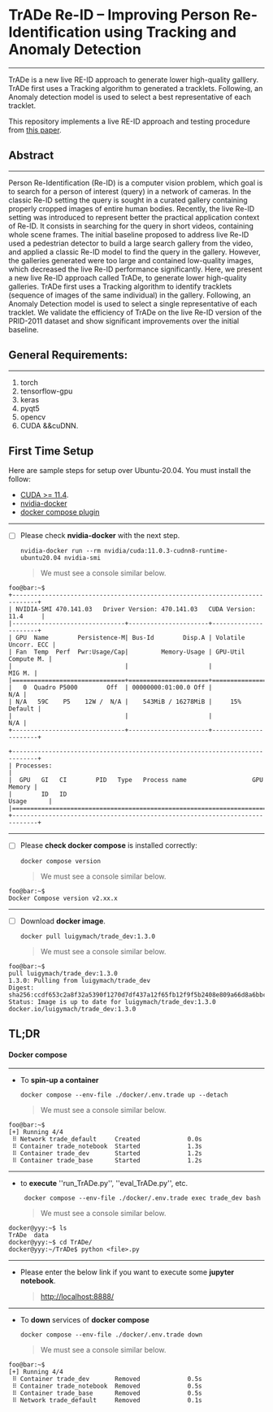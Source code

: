 
# **TrADe Re-ID – Improving Person Re-Identification using Tracking and Anomaly Detection**
---


TrADe is a new live RE-ID approach to generate lower high-quality galllery. TrADe first uses a Tracking algorithm to generated a tracklets. Following, an Anomaly detection model is used to select a best representative of each tracklet. 


This repository implements a live RE-ID approach and testing procedure from [this paper](https://arxiv.org/abs/2209.06452).


## Abstract 
---
Person Re-Identification (Re-ID) is a computer vision problem, which goal is to search for a person of interest (query) in a network of cameras. In the classic Re-ID setting the query is sought in a curated gallery containing properly cropped images of entire human bodies. Recently, the live Re-ID setting was introduced to represent better the practical application context of Re-ID. It consists in searching for the query in short videos, containing whole scene frames. The initial baseline proposed to address live Re-ID used a pedestrian detector to build a large search gallery from the video, and applied a classic Re-ID model to find the query in the gallery. However, the galleries generated were too large and contained low-quality images, which decreased the live Re-ID performance significantly. Here, we present a new live Re-ID approach called TrADe, to generate lower high-quality galleries. TrADe first uses a Tracking algorithm to identify tracklets (sequence of images of the same individual) in the gallery. Following, an Anomaly Detection model is used to select a single representative of each tracklet. We validate the efficiency of TrADe on the live Re-ID version of the PRID-2011 dataset and show significant improvements over the initial baseline.



## General Requirements:
---
1. torch 
2. tensorflow-gpu
3. keras
4. pyqt5
5. opencv
6. CUDA &&cuDNN.




## First Time Setup 

Here are sample steps for setup over Ubuntu-20.04.
 You must install the follow:
+  [CUDA >= 11.4](https://developer.nvidia.com/cuda-downloads).
+ [nvidia-docker](https://docs.nvidia.com/datacenter/cloud-native/container-toolkit/install-guide.html#docker)
+ [docker compose plugin](https://docs.docker.com/compose/install/linux/)
 
------------------------
 + [ ] Please check **nvidia-docker** with the next step.
    
    ```console
    nvidia-docker run --rm nvidia/cuda:11.0.3-cudnn8-runtime-ubuntu20.04 nvidia-smi
    ```
    > We must see a console similar below.
```console
foo@bar:~$ 
+-----------------------------------------------------------------------------+
| NVIDIA-SMI 470.141.03   Driver Version: 470.141.03   CUDA Version: 11.4     |
|-------------------------------+----------------------+----------------------+
| GPU  Name        Persistence-M| Bus-Id        Disp.A | Volatile Uncorr. ECC |
| Fan  Temp  Perf  Pwr:Usage/Cap|         Memory-Usage | GPU-Util  Compute M. |
|                               |                      |               MIG M. |
|===============================+======================+======================|
|   0  Quadro P5000        Off  | 00000000:01:00.0 Off |                  N/A |
| N/A   59C    P5    12W /  N/A |    543MiB / 16278MiB |     15%      Default |
|                               |                      |                  N/A |
+-------------------------------+----------------------+----------------------+
                                                                               
+-----------------------------------------------------------------------------+
| Processes:                                                                  |
|  GPU   GI   CI        PID   Type   Process name                  GPU Memory |
|        ID   ID                                                   Usage      |
|=============================================================================|
+-----------------------------------------------------------------------------+

```
------------------------

 + [ ] Please **check docker compose** is installed correctly:
    
    ```console
    docker compose version
    ```
    > We must see a console similar below.
```console
foo@bar:~$ 
Docker Compose version v2.xx.x
```

------------------------
 + [ ] Download **docker image**.
    ```console
    docker pull luigymach/trade_dev:1.3.0 
    ```

    > We must see a console similar below.
```console
foo@bar:~$  
pull luigymach/trade_dev:1.3.0
1.3.0: Pulling from luigymach/trade_dev
Digest: sha256:ccdf653c2a8f32a5390f1270d7df437a12f65fb12f9f5b2408e809a66d8a6bbc
Status: Image is up to date for luigymach/trade_dev:1.3.0
docker.io/luigymach/trade_dev:1.3.0

```




## TL;DR
####  Docker compose
------------------------

* To **spin-up a container**
    ```console
    docker compose --env-file ./docker/.env.trade up --detach
    ```
    > We must see a console similar below.
```console
foo@bar:~$  
[+] Running 4/4
 ⠿ Network trade_default     Created             0.0s
 ⠿ Container trade_notebook  Started             1.3s
 ⠿ Container trade_dev       Started             1.2s
 ⠿ Container trade_base      Started             1.2s

```

------------------------

* to **execute** ''run_TrADe.py'', ''eval_TrADe.py'', etc.
    ```console
     docker compose --env-file ./docker/.env.trade exec trade_dev bash
    ```
    > We must see a console similar below.

```console
docker@yyy:~$ ls
TrADe  data
docker@yyy:~$ cd TrADe/
docker@yyy:~/TrADe$ python <file>.py
```

------------------------

* Please enter the below link if you want to execute some **jupyter notebook**.
  > [http://localhost:8888/](http://localhost:8888/)


------------------------

* To **down** services of **docker compose**

    ```console
    docker compose --env-file ./docker/.env.trade down
    ```

    > We must see a console similar below.

```console
foo@bar:~$
[+] Running 4/4
 ⠿ Container trade_dev       Removed             0.5s
 ⠿ Container trade_notebook  Removed             0.5s
 ⠿ Container trade_base      Removed             0.5s
 ⠿ Network trade_default     Removed             0.1s
```

